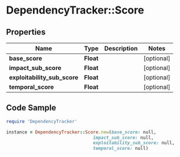 # DependencyTracker::Score

## Properties

Name | Type | Description | Notes
------------ | ------------- | ------------- | -------------
**base_score** | **Float** |  | [optional] 
**impact_sub_score** | **Float** |  | [optional] 
**exploitability_sub_score** | **Float** |  | [optional] 
**temporal_score** | **Float** |  | [optional] 

## Code Sample

```ruby
require 'DependencyTracker'

instance = DependencyTracker::Score.new(base_score: null,
                                 impact_sub_score: null,
                                 exploitability_sub_score: null,
                                 temporal_score: null)
```


